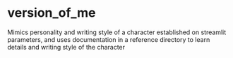 # version_of_me
Mimics personality and writing style of a character established on streamlit parameters, and uses documentation in a reference directory to learn details and writing style of the character

